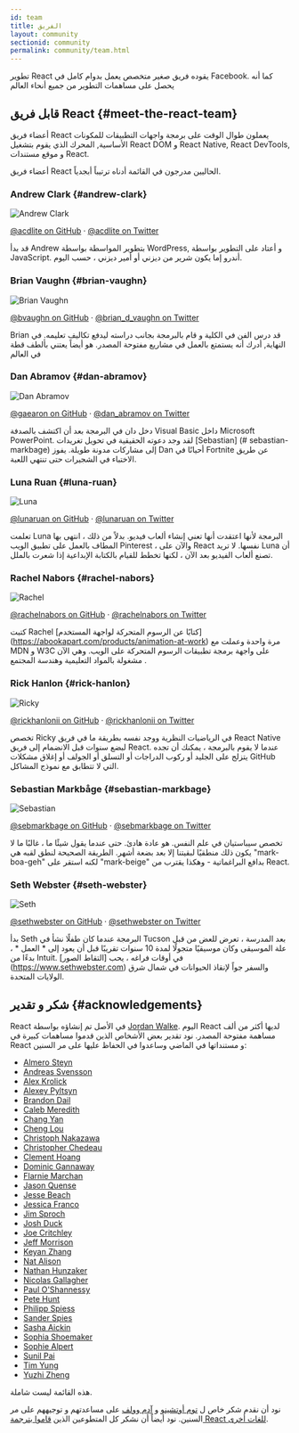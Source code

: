 ```yaml
---
id: team
title: الفريق
layout: community
sectionid: community
permalink: community/team.html
---
```


تطوير React يقوده فريق صغير متخصص يعمل بدوام كامل في Facebook. كما أنه يحصل على مساهمات التطوير من جميع أنحاء العالم

## قابل فريق React {#meet-the-react-team}

أعضاء فريق React يعملون طوال الوقت على برمجة واجهات التطبيقات للمكونات الأساسية, المحرك الذي يقوم بتشغيل React DOM و React Native, React DevTools, و موقع مستندات React.

أعضاء فريق React الحاليين مدرجون في القائمة أدناه ترتيباً أبجدياً.

### Andrew Clark {#andrew-clark}

![Andrew Clark](../images/team/acdlite.jpg)

[@acdlite on GitHub](https://github.com/acdlite) &middot; [@acdlite on Twitter](https://twitter.com/acdlite)

قد بدأ Andrew بتطوير المواسطة بواسطة WordPress, و أعتاد على التطوير بواسطة JavaScript. أندرو إما يكون شرير من ديزني أو أمير ديزني ، حسب اليوم. 

### Brian Vaughn {#brian-vaughn}

![Brian Vaughn](../images/team/bvaughn.jpg)

[@bvaughn on GitHub](https://github.com/bvaughn) &middot; [@brian\_d\_vaughn on Twitter](https://twitter.com/brian_d_vaughn)

Brian قد درس الفن في الكلية و قام بالبرمجة بجانب دراسته ليدفع تكاليف تعليمه. في النهاية, أدرك أنه يستمتع بالعمل في مشاريع مفتوحة المصدر.
هو أيضاً يعتني بألطف قطة في العالم

### Dan Abramov {#dan-abramov}

![Dan Abramov](../images/team/gaearon.jpg)

[@gaearon on GitHub](https://github.com/gaearon) &middot; [@dan_abramov on Twitter](https://twitter.com/dan_abramov)

دخل دان في البرمجة بعد أن اكتشف بالصدفة Visual Basic داخل Microsoft PowerPoint. لقد وجد دعوته الحقيقية في تحويل تغريدات [Sebastian] (# sebastian-markbage) إلى مشاركات مدونة طويلة. يفوز Dan أحيانًا في Fortnite عن طريق الاختباء في الشجيرات حتى تنتهي اللعبة.

### Luna Ruan {#luna-ruan}

![Luna](../images/team/lunaruan.jpg)

[@lunaruan on GitHub](https://github.com/lunaruan) &middot; [@lunaruan on Twitter](https://twitter.com/lunaruan)

تعلمت Luna البرمجة لأنها اعتقدت أنها تعني إنشاء ألعاب فيديو. بدلاً من ذلك ، انتهى بها المطاف بالعمل على تطبيق الويب Pinterest ، والآن على React نفسها. لا تريد Luna أن تصنع ألعاب الفيديو بعد الآن ، لكنها تخطط للقيام بالكتابة الإبداعية إذا شعرت بالملل.

### Rachel Nabors {#rachel-nabors}

![Rachel](../images/team/rnabors.jpg)

[@rachelnabors on GitHub](https://github.com/rachelnabors) &middot; [@rachelnabors on Twitter](https://twitter.com/rachelnabors)

كتبت Rachel [كتابًا عن الرسوم المتحركة لواجهة المستخدم] (https://abookapart.com/products/animation-at-work) مرة واحدة وعملت مع MDN و W3C على واجهة برمجة تطبيقات الرسوم المتحركة على الويب. وهي الآن مشغولة بالمواد التعليمية وهندسة المجتمع .

### Rick Hanlon {#rick-hanlon}

![Ricky](../images/team/rickhanlonii.jpg)

[@rickhanlonii on GitHub](https://github.com/rickhanlonii) &middot; [@rickhanlonii on Twitter](https://twitter.com/rickhanlonii)

تخصص Ricky في الرياضيات النظرية ووجد نفسه بطريقة ما في فريق React Native لبضع سنوات قبل الانضمام إلى فريق React. عندما لا يقوم بالبرمجة ، يمكنك أن تجده يتزلج على الجليد أو ركوب الدراجات أو التسلق أو الجولف أو إغلاق مشكلات GitHub التي لا تتطابق مع نموذج المشاكل.

### Sebastian Markbåge {#sebastian-markbage}

![Sebastian](../images/team/sebmarkbage.jpg)

[@sebmarkbage on GitHub](https://github.com/sebmarkbage) &middot; [@sebmarkbage on Twitter](https://twitter.com/sebmarkbage)

تخصص سيباستيان في علم النفس. هو عادة هادئ. حتى عندما يقول شيئًا ما ، غالبًا ما لا يكون ذلك منطقيًا لبقيتنا إلا بعد بضعة أشهر. الطريقة الصحيحة لنطق لقبه هي "mark-boa-geh" لكنه استقر على "mark-beige" بدافع البراغماتية - وهكذا يقترب من React.

### Seth Webster {#seth-webster}

![Seth](../images/team/sethwebster.jpg)

[@sethwebster on GitHub](https://github.com/sethwebster) &middot; [@sethwebster on Twitter](https://twitter.com/sethwebster)

بدأ Seth البرمجة عندما كان طفلًا نشأ في Tucson بعد المدرسة ، تعرض للعض من قبل علة الموسيقى وكان موسيقيًا متجولًا لمدة 10 سنوات تقريبًا قبل أن يعود إلى * العمل * ، بدءًا من Intuit. في أوقات فراغه ، يحب [التقاط الصور] (https://www.sethwebster.com) والسفر جواً لإنقاذ الحيوانات في شمال شرق الولايات المتحدة.

## شكر و تقدير {#acknowledgements}

React في الأصل تم إنشاؤه بواسطة [Jordan Walke](https://github.com/jordwalke). اليوم React لديها أكثر من ألف مساهمة مفتوحة المصدر. نود تقدير بعض الأشخاص الذين قدموا مساهمات كبيرة في React و مستنداتها في الماضي وساعدوا في الحفاظ عليها على مر السنين: 

* [Almero Steyn](https://github.com/AlmeroSteyn)
* [Andreas Svensson](https://github.com/syranide)
* [Alex Krolick](https://github.com/alexkrolick)
* [Alexey Pyltsyn](https://github.com/lex111)
* [Brandon Dail](https://github.com/aweary)
* [Caleb Meredith](https://github.com/calebmer)
* [Chang Yan](https://github.com/cyan33)
* [Cheng Lou](https://github.com/chenglou)
* [Christoph Nakazawa](https://github.com/cpojer)
* [Christopher Chedeau](https://github.com/vjeux)
* [Clement Hoang](https://github.com/clemmy)
* [Dominic Gannaway](https://github.com/trueadm)
* [Flarnie Marchan](https://github.com/flarnie)
* [Jason Quense](https://github.com/jquense)
* [Jesse Beach](https://github.com/jessebeach)
* [Jessica Franco](https://github.com/Jessidhia)
* [Jim Sproch](https://github.com/jimfb)
* [Josh Duck](https://github.com/joshduck)
* [Joe Critchley](https://github.com/joecritch)
* [Jeff Morrison](https://github.com/jeffmo)
* [Keyan Zhang](https://github.com/keyz)
* [Nat Alison](https://github.com/tesseralis)
* [Nathan Hunzaker](https://github.com/nhunzaker)
* [Nicolas Gallagher](https://github.com/necolas)
* [Paul O'Shannessy](https://github.com/zpao)
* [Pete Hunt](https://github.com/petehunt)
* [Philipp Spiess](https://github.com/philipp-spiess)
* [Sander Spies](https://github.com/sanderspies)
* [Sasha Aickin](https://github.com/aickin)
* [Sophia Shoemaker](https://github.com/mrscobbler)
* [Sophie Alpert](https://github.com/sophiebits)
* [Sunil Pai](https://github.com/threepointone)
* [Tim Yung](https://github.com/yungsters)
* [Yuzhi Zheng](https://github.com/yuzhi)

هذه القائمة ليست شاملة.

نود أن نقدم شكر خاص ل [توم أوتشينو](https://github.com/tomocchino) و [آدم وولف](https://github.com/wolffiex) على مساعدتهم و توجيههم على مر السنين.
نود أيضاً أن نشكر كل المتطوعين الذين [قاموا بترجمة React للغات أخرى](https://isreacttranslatedyet.com/).
